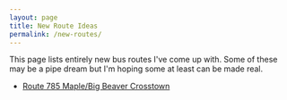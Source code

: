 ```yaml
---
layout: page
title: New Route Ideas
permalink: /new-routes/
---
```


This page lists entirely new bus routes I've come up with. Some of these may be a pipe dream but I'm hoping some at least can be made real.

- [Route 785 Maple/Big Beaver Crosstown](785)